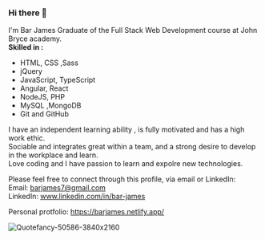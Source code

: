 ### Hi there 👋


I'm Bar James 
Graduate of the Full Stack Web Development course at John Bryce academy. </br>
<b>Skilled in :</b>
- HTML, CSS ,Sass
- jQuery
- JavaScript, TypeScript
- Angular, React 
- NodeJS, PHP
- MySQL ,MongoDB
- Git and GitHub


I have an independent learning ability , is fully motivated and has a high work ethic. </br>
Sociable and integrates great within a team, and a strong desire to develop in the workplace and learn. </br>
Love coding and I have passion to learn and expolre new technologies. </br>

Please feel free to connect through this profile, via email or LinkedIn: </br>
Email: barjames7@gmail.com </br>
LinkedIn: www.linkedin.com/in/bar-james</br>

Personal protfolio: https://barjames.netlify.app/



![Quotefancy-50586-3840x2160](https://user-images.githubusercontent.com/84085280/187914319-c0af3e4e-4b62-4eae-b594-c208f74487c9.jpg)
